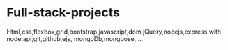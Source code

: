 # Full-stack-projects
Html,css,flexbox,grid,bootstrap,javascript,dom,jQuery,nodejs,express with node,api,git,github,ejs, mongoDb,mongoose, ...
